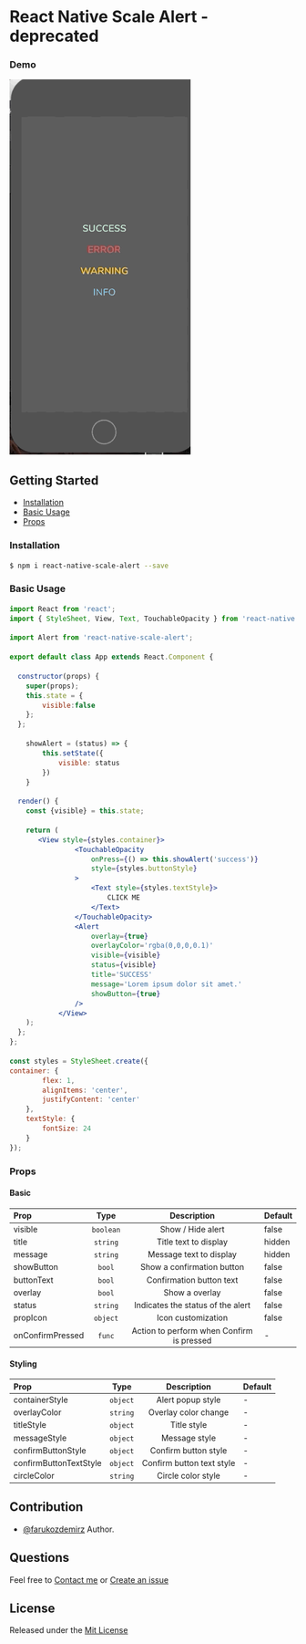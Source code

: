 
# React Native Scale Alert - deprecated

### Demo 

![react-native-scale-alert](alert.gif)


## Getting Started

- [Installation](#installation)
- [Basic Usage](#basic-usage)
- [Props](#props)

### Installation
```bash
$ npm i react-native-scale-alert --save
```

### Basic Usage
```jsx
import React from 'react';
import { StyleSheet, View, Text, TouchableOpacity } from 'react-native';

import Alert from 'react-native-scale-alert';

export default class App extends React.Component {

  constructor(props) {
    super(props);
    this.state = {
		visible:false
	};
  };

	showAlert = (status) => {
        this.setState({
            visible: status
        })
    }
	
  render() {
    const {visible} = this.state;

    return (
       <View style={styles.container}>
                <TouchableOpacity 
					onPress={() => this.showAlert('success')}
					style={styles.buttonStyle}
				>
                    <Text style={styles.textStyle}>
                        CLICK ME
                    </Text>
                </TouchableOpacity>
                <Alert
                    overlay={true}
					overlayColor='rgba(0,0,0,0.1)'
                    visible={visible}
                    status={visible}
                    title='SUCCESS'
                    message='Lorem ipsum dolor sit amet.'
                    showButton={true}
                />
            </View>
    );
  };
};

const styles = StyleSheet.create({
container: {
        flex: 1,
        alignItems: 'center',
        justifyContent: 'center'
    },
    textStyle: {
        fontSize: 24
    }
});

```


### Props

#### Basic

| Prop                     | Type      | Description                                    | Default |
| :----------------------- | :-------: | :--------------------------------------------: | :------ |
| visible                     | `boolean` | Show / Hide alert                      | false   |
| title                    | `string`  | Title text to display                          | hidden  |
| message                  | `string`  | Message text to display                        | hidden  |
| showButton        | `bool`    | Show a confirmation button                     | false   |
| buttonText        | `bool`    | Confirmation button text                   | false   |
| overlay        | `bool`    | Show a overlay                | false   |
| status        | `string`    | Indicates the status of the alert               | false   |
| propIcon        | `object`    | Icon customization              | false   |
| onConfirmPressed         | `func`    | Action to perform when Confirm is pressed      | -       |

#### Styling

| Prop                   | Type     | Description                  | Default |
| :--------------------- | :------: | :--------------------------: | :------ |
| containerStyle    | `object` | Alert popup  style | -       |
| overlayColor           | `string` | Overlay color change                | -       |
| titleStyle             | `object` | Title style                  | -       |
| messageStyle           | `object` | Message style                | -       |
| confirmButtonStyle     | `object` | Confirm button style         | -       |
| confirmButtonTextStyle | `object` | Confirm button text style    | -       |
| circleColor | `string` | Circle color style    | -       |

## Contribution

- [@farukozdemirz](mailto:frk.ozdmrr@gmail.com) Author.


## Questions

Feel free to [Contact me](mailto:frk.ozdmrr@gmail.com) or [Create an issue](https://github.com/farukozdemirz/react-native-scale-alert/issues/new)

## License

Released under the [Mit License](https://opensource.org/licenses/MIT)
